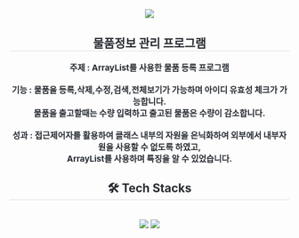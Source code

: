 <div align= "center">
    <img src="https://capsule-render.vercel.app/api?type=waving&color=auto&height=180&text=Goods%20Project&animation=fadeIn&fontColor=000000&fontSize=70" />
    </div>
    <div align= "center"> 
    <h2 style="border-bottom: 1px solid #d8dee4; color: #282d33;"> 물품정보 관리 프로그램 </h2>  
    <div style="font-weight: 700; font-size: 15px; text-align: center; color: #282d33;"> 주제 : ArrayList를 사용한 물품 등록 프로그램 <br><br>
      기능 : 물품을 등록,삭제,수정,검색,전체보기가 가능하며 아이디 유효성 체크가 가능합니다.<br>
      물품을 출고할때는 수량 입력하고 출고된 물품은 수량이 감소합니다.<br><br>
      성과 : 접근제어자를 활용하여 클래스 내부의 자원을 은닉화하여 외부에서 내부자원을 사용할 수 없도록 하였고,<br>
      ArrayList를 사용하며 특징을 알 수 있었습니다. </div> 
    </div>
    <div align= "center">
    <h2 style="border-bottom: 1px solid #d8dee4; color: #282d33;"> 🛠️ Tech Stacks </h2> <br> 
    <div style="margin: 0 auto; text-align: center;" align= "center"> <img src="https://img.shields.io/badge/Java-007396?style=plastic&logo=Java&logoColor=white">
      <img src="https://img.shields.io/badge/Eclipse-2C2255?style=plastic&logo=Spring&logoColor=white">
          </div>
    </div>
    
